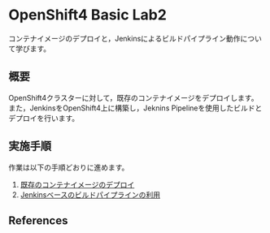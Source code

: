 # OpenShift4 Basic Lab2
コンテナイメージのデプロイと，Jenkinsによるビルドパイプライン動作について学びます。

## 概要

OpenShift4クラスターに対して，既存のコンテナイメージをデプロイします。  
また，JenkinsをOpenShift4上に構築し，Jeknins Pipelineを使用したビルドとデプロイを行います。

## 実施手順
作業は以下の手順どおりに進めます。

1. [既存のコンテナイメージのデプロイ](1_ocp4-deploy-own-image.md)
2. [Jenkinsベースのビルドパイプラインの利用](2_ocp4-jenkins-pipeline.md)

## References
